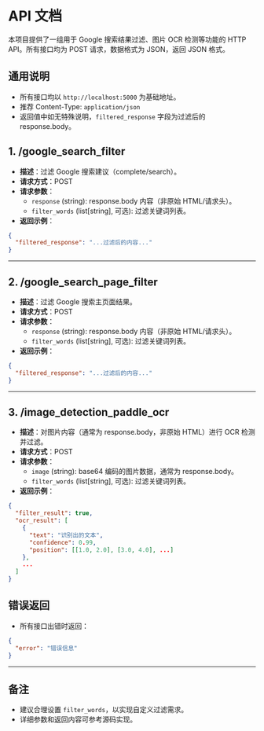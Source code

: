 
# API 文档

本项目提供了一组用于 Google 搜索结果过滤、图片 OCR 检测等功能的 HTTP API。所有接口均为 POST 请求，数据格式为 JSON，返回 JSON 格式。

## 通用说明
- 所有接口均以 `http://localhost:5000` 为基础地址。
- 推荐 Content-Type: `application/json`
- 返回值中如无特殊说明，`filtered_response` 字段为过滤后的response.body。

## 1. /google_search_filter
- **描述**：过滤 Google 搜索建议（complete/search）。
- **请求方式**：POST
- **请求参数**：
  - `response` (string): response.body 内容（非原始 HTML/请求头）。
  - `filter_words` (list[string], 可选): 过滤关键词列表。
- **返回示例**：
```json
{
  "filtered_response": "...过滤后的内容..."
}
```

---

## 2. /google_search_page_filter
- **描述**：过滤 Google 搜索主页面结果。
- **请求方式**：POST
- **请求参数**：
  - `response` (string): response.body 内容（非原始 HTML/请求头）。
  - `filter_words` (list[string], 可选): 过滤关键词列表。
- **返回示例**：
```json
{
  "filtered_response": "...过滤后的内容..."
}
```

---

## 3. /image_detection_paddle_ocr
- **描述**：对图片内容（通常为 response.body，非原始 HTML）进行 OCR 检测并过滤。
- **请求方式**：POST
- **请求参数**：
  - `image` (string): base64 编码的图片数据，通常为 response.body。
  - `filter_words` (list[string], 可选): 过滤关键词列表。
- **返回示例**：
```json
{
  "filter_result": true,
  "ocr_result": [
    {
      "text": "识别出的文本",
      "confidence": 0.99,
      "position": [[1.0, 2.0], [3.0, 4.0], ...]
    },
    ...
  ]
}
```


## 错误返回
- 所有接口出错时返回：
```json
{
  "error": "错误信息"
}
```

---

## 备注
- 建议合理设置 `filter_words`，以实现自定义过滤需求。
- 详细参数和返回内容可参考源码实现。
